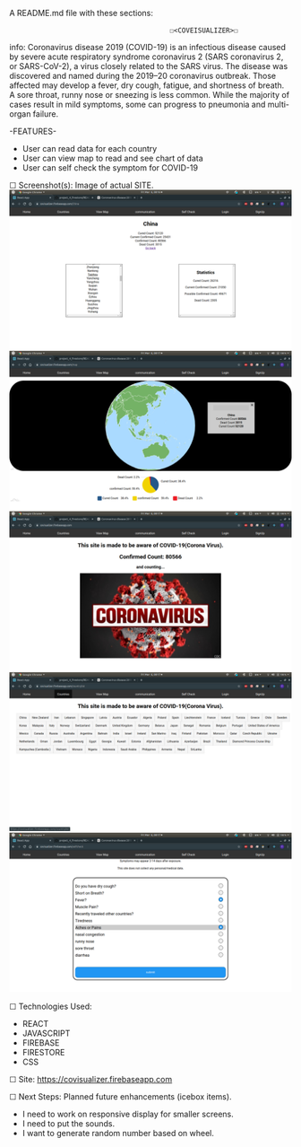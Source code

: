 A README.md file with these sections:

                                            ☐<COVEISUALIZER>☐
info: Coronavirus disease 2019 (COVID-19) is an infectious disease caused by severe acute respiratory syndrome coronavirus 2 (SARS coronavirus 2, or SARS-CoV-2), a virus closely related to the SARS virus. The disease was discovered and named during the 2019–20 coronavirus outbreak. Those affected may develop a fever, dry cough, fatigue, and shortness of breath. A sore throat, runny nose or sneezing is less common. While the majority of cases result in mild symptoms, some can progress to pneumonia and multi-organ failure.

-FEATURES-
- User can read data for each country
- User can view map to read and see chart of data
- User can self check the symptom for COVID-19

☐ Screenshot(s): Image of actual SITE.
![alt text](https://github.com/ptds106/project_4_firestore/blob/master/Screenshot%20from%202020-03-06%2000-16-55.png)<br/>
![alt text](https://github.com/ptds106/project_4_firestore/blob/master/Screenshot%20from%202020-03-06%2000-17-09.png)<br/>
![alt text](https://github.com/ptds106/project_4_firestore/blob/master/Screenshot%20from%202020-03-06%2000-17-12.png)<br/>
![alt text](https://github.com/ptds106/project_4_firestore/blob/master/Screenshot%20from%202020-03-06%2000-17-17.png)<br/>
![alt text](https://github.com/ptds106/project_4_firestore/blob/master/Screenshot%20from%202020-03-06%2000-17-24.png)<br/>



☐ Technologies Used:
- REACT
- JAVASCRIPT
- FIREBASE
- FIRESTORE
- CSS


☐ Site:
https://covisualizer.firebaseapp.com


☐ Next Steps: Planned future enhancements (icebox items).
- I need to work on responsive display for smaller screens.
- I need to put the sounds.
- I want to generate random number based on wheel.
